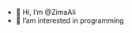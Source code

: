 - 👋 Hi, I’m @ZimaAli
- 👀 I’am interested in programming

<!---
ZimaAli/ZimaAli is a ✨ special ✨ repository because its `README.md` (this file) appears on your GitHub profile.
You can click the Preview link to take a look at your changes.
--->
